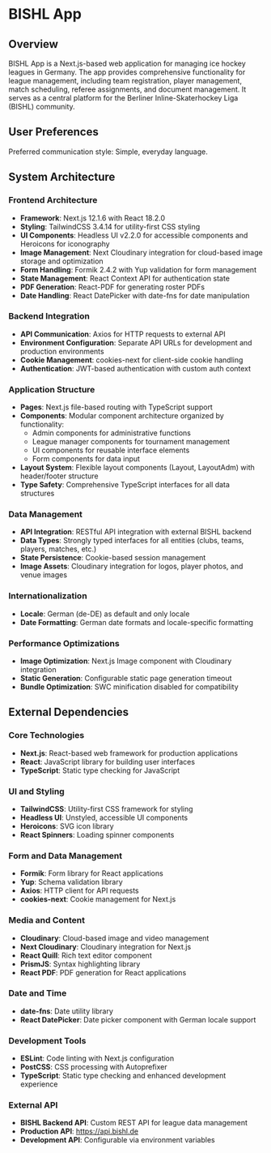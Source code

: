 # BISHL App

## Overview

BISHL App is a Next.js-based web application for managing ice hockey leagues in Germany. The app provides comprehensive functionality for league management, including team registration, player management, match scheduling, referee assignments, and document management. It serves as a central platform for the Berliner Inline-Skaterhockey Liga (BISHL) community.

## User Preferences

Preferred communication style: Simple, everyday language.

## System Architecture

### Frontend Architecture
- **Framework**: Next.js 12.1.6 with React 18.2.0
- **Styling**: TailwindCSS 3.4.14 for utility-first CSS styling
- **UI Components**: Headless UI v2.2.0 for accessible components and Heroicons for iconography
- **Image Management**: Next Cloudinary integration for cloud-based image storage and optimization
- **Form Handling**: Formik 2.4.2 with Yup validation for form management
- **State Management**: React Context API for authentication state
- **PDF Generation**: React-PDF for generating roster PDFs
- **Date Handling**: React DatePicker with date-fns for date manipulation

### Backend Integration
- **API Communication**: Axios for HTTP requests to external API
- **Environment Configuration**: Separate API URLs for development and production environments
- **Cookie Management**: cookies-next for client-side cookie handling
- **Authentication**: JWT-based authentication with custom auth context

### Application Structure
- **Pages**: Next.js file-based routing with TypeScript support
- **Components**: Modular component architecture organized by functionality:
  - Admin components for administrative functions
  - League manager components for tournament management
  - UI components for reusable interface elements
  - Form components for data input
- **Layout System**: Flexible layout components (Layout, LayoutAdm) with header/footer structure
- **Type Safety**: Comprehensive TypeScript interfaces for all data structures

### Data Management
- **API Integration**: RESTful API integration with external BISHL backend
- **Data Types**: Strongly typed interfaces for all entities (clubs, teams, players, matches, etc.)
- **State Persistence**: Cookie-based session management
- **Image Assets**: Cloudinary integration for logos, player photos, and venue images

### Internationalization
- **Locale**: German (de-DE) as default and only locale
- **Date Formatting**: German date formats and locale-specific formatting

### Performance Optimizations
- **Image Optimization**: Next.js Image component with Cloudinary integration
- **Static Generation**: Configurable static page generation timeout
- **Bundle Optimization**: SWC minification disabled for compatibility

## External Dependencies

### Core Technologies
- **Next.js**: React-based web framework for production applications
- **React**: JavaScript library for building user interfaces
- **TypeScript**: Static type checking for JavaScript

### UI and Styling
- **TailwindCSS**: Utility-first CSS framework for styling
- **Headless UI**: Unstyled, accessible UI components
- **Heroicons**: SVG icon library
- **React Spinners**: Loading spinner components

### Form and Data Management
- **Formik**: Form library for React applications
- **Yup**: Schema validation library
- **Axios**: HTTP client for API requests
- **cookies-next**: Cookie management for Next.js

### Media and Content
- **Cloudinary**: Cloud-based image and video management
- **Next Cloudinary**: Cloudinary integration for Next.js
- **React Quill**: Rich text editor component
- **PrismJS**: Syntax highlighting library
- **React PDF**: PDF generation for React applications

### Date and Time
- **date-fns**: Date utility library
- **React DatePicker**: Date picker component with German locale support

### Development Tools
- **ESLint**: Code linting with Next.js configuration
- **PostCSS**: CSS processing with Autoprefixer
- **TypeScript**: Static type checking and enhanced development experience

### External API
- **BISHL Backend API**: Custom REST API for league data management
- **Production API**: https://api.bishl.de
- **Development API**: Configurable via environment variables